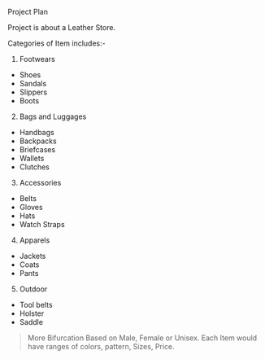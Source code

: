 Project Plan

Project is about a Leather Store.

Categories of Item includes:-
1. Footwears
  - Shoes
  - Sandals
  - Slippers
  - Boots
2. Bags and Luggages
  - Handbags
  - Backpacks
  - Briefcases
  - Wallets
  - Clutches
3. Accessories
  - Belts
  - Gloves
  - Hats
  - Watch Straps
4. Apparels
  - Jackets
  - Coats
  - Pants
5. Outdoor
  - Tool belts
  - Holster
  - Saddle


> More Bifurcation Based on Male, Female or Unisex.
> Each Item would have ranges of colors, pattern, Sizes, Price.



